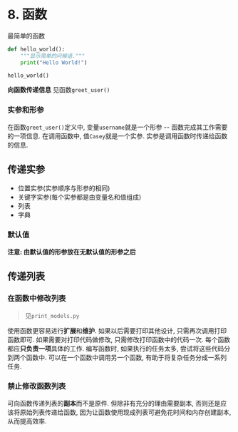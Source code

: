 # 8. 函数

最简单的函数
```python
def hello_world():
    """显示简单的问候语."""
    print("Hello World!")

hello_world()
```

**向函数传递信息**
见函数`greet_user()`

### 实参和形参

在函数`greet_user()`定义中, 变量`username`就是一个形参 -- 函数完成其工作需要的一项信息. 在调用函数中, 值`Casey`就是一个实参. 实参是调用函数时传递给函数的信息. 

## 传递实参

- 位置实参(实参顺序与形参的相同)
- 关键字实参(每个实参都是由变量名和值组成)
- 列表
- 字典

### 默认值

**注意: 由默认值的形参放在无默认值的形参之后**

## 传递列表

### 在函数中修改列表

> 见`print_models.py`

使用函数更容易进行**扩展**和**维护**. 如果以后需要打印其他设计, 只需再次调用打印函数即可. 如果需要对打印代码做修改, 只需修改打印函数中的代码一次.
每个函数都应**只负责一项**具体的工作. 编写函数时, 如果执行的任务太多, 尝试将这些代码分到两个函数中.
可以在一个函数中调用另一个函数, 有助于将复杂任务分成一系列任务.

### 禁止修改函数列表

可向函数传递列表的**副本**而不是原件.
但除非有充分的理由需要副本, 否则还是应该将原始列表传递给函数, 因为让函数使用现成列表可避免花时间和内存创建副本, 从而提高效率.
